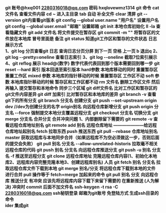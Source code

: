 **git 账号@hxq001  2280316018@qq.com  密码 hxqlovewmz1314**
**git 命令** 
**cat 文件名 查看文件内容** 
**cd ~ 进入主目录**
**tab   自动 补全文件** 
**clear 清屏**
**git --version git内查看git版本** 
**git config --global user.name "用户名"  设置用户名**
**git config --global user.email "邮箱"    设置邮箱**
**git init  本地仓库初始化**
**ll -la   查看隐藏文件**
**git add 文件名  将文件提交在暂存区**
**git commit -m ""  将暂存区的文件放在本地库 冒号里面是 备注**
**git status 知道git工作区和暂存的文件状态**
**日志展示方式  
1、git log  分页查看git 日志    查询日志分页分屏   到下一页 空格 上一页 b  退出q**
**2、git log --pretty=oneline  查看日志索引**
**3、git log --oneline  截取7位索引展示**
**4、git reflog     展示 head@{数字}  数字代表代表回到那个版本需要回到哪一步**
**git reset --hard 索引  版本回退至索引版本  hard参数  本地库移动的同时   重置暂存区 重置工作区**
**mixed 参数  本地库的指针移动的时候 重置暂存区 工作区不动** 
**soft 参数  本地库指针移动的时候 暂存区和工作区都不动**
**rm 文件名 删除工作区文件 然后再输入 提交暂存和本地命令 同步三个区域**
**git diff文件名 比对工作区和暂存区的 git文件内容差异  git diff 加索引 比对暂存区和本地库的差异** 
**git branch -v 查看git下的所有分支**
**git branch 分支名 创建分支** 
**git push --set-upstream origin dev //dev为创建分支的名字 origin别名  向远程仓库新增分支**
**git push origin 分支名 --force 强制提交本地分支覆盖远程分支**
**git checkout 分支名 切换分支**
**git merge 分支名  合并分支  合并冲突问题 1、内部删除留下需要的**
**git remote -v 查看远程仓库地址别名**
**git remote add 别名 远程仓库地址    ———————给远程仓库地址起别名  fetch 拉取东西 push 推送东西**
**git pull --rebase 仓库地址别名 master 获取远程库与本地同步合并（如果远程库不为空必须做这一步，否则后面的提交会失败）**
**git pull 别名 分支名 --allow-unrelated-historis  拉取毫不相关远程仓库的代码**
**git push 别名 分支名 向远程仓库推送分支** 
**git push -u 别名 分支名 -f 推送至远程分支**
**git clone 远程仓库地址   克隆远程仓库内容(1、初始化本地库2、远程库内容完整克隆本地3、创建远程库别名) 人员**
**git fetch 别名 分支名  拉取远程仓库文件下载到本地** 
**git merge 别名/分支   将远程仓库下载到本地的文件 进行合并   pull 操作等于 fetch+merge 加起来的命令  git pull 别名 分支**
**向远程仓库 推送分支 有冲突 应该先将远程库内容下载下来留下需要的 在重新推送 (人为解决)  冲突时 commit 后面不加文件名** 
**ssh-keygen -t rsa -C 2280316018@qq.com  ssh秘钥登录 邮箱为git账号  免登陆方式  生成ssh目录的命令  
ider 集成git**













